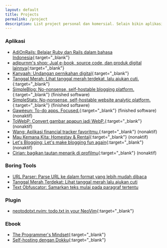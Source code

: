 ```yaml
---
layout: default
title: Projects
permalink: /project
description: List project personal dan komersial. Selain bikin aplikasi, saya juga nulis e-book.
---
```


### Aplikasi

* [AdiOnRails: Belajar Ruby dan Rails dalam bahasa Indonesia](https://adionrails.com){:target="_blank"}
* [adipurnm's shop: Jual e-book, source code, dan produk digital lainnya](https://shop.adipurnm.com){:target="_blank"}
* [Kanyaah: Undangan pernikahan digital](https://kanyaah.com){:target="_blank"}
* [Tanggal Merah: Lihat tanggal merah terdekat, lalu ajukan cuti.](https://me.adipurnm.my.id/tools/tanggal-merah){:target="_blank"}
* [SimpleBlog: No-nonsense, self-hostable blogging platform.](https://github.com/adiprnm/simpleblog){:target="_blank"} (finished software)
* [SimpleStats: No-nonsense, self-hostable website analytic platform.](https://github.com/adiprnm/simplestats){:target="_blank"} (finished softawre)
* [Gawéeun: To-do apps. Focused.](https://gaweeun.my.id){:target="_blank"} (finished software) (nonaktif)
* [ToWebP: Convert gambar apapun jadi WebP.](https://towebp.adipurnm.my.id){:target="_blank"} (nonaktif)
* [Wang: Aplikasi financial tracker favoritmu.](https://gaweeun.my.id){:target="_blank"} (nonaktif)
* [Mau Kemana Kita: Homestay & Rental](https://maukemanakita.com){:target="_blank"} (nonaktif)
* [Let's Blogging: Let's make blogging fun again](https://letsblogging.xyz){:target="_blank"} (nonaktif)
* [Cirian: bagikan tautan menarik di profilmu](https://cirian.my.id){:target="_blank"} (nonaktif)

### Boring Tools

* [URL Parser: Parse URL ke dalam format yang lebih mudah dibaca](/tools/url-parser)
* [Tanggal Merah Terdekat: Lihat tanggal merah lalu ajukan cuti](/tools/tanggal-merah)
* [Text Obfuscator: Samarkan teks mulai pada paragraf tertentu](/tools/text-obfuscator)

### Plugin

* [neotodotxt.nvim: todo.txt in your NeoVim](https://github.com/adiprnm/neotodotxt.nvim){:target="_blank"}

### Ebook

* [The Programmer's Mindset](https://me.adipurnm.my.id/ebooks/the-programmers-mindset){:target="_blank"}
* [Self-hosting dengan Dokku](https://me.adipurnm.my.id/ebooks/self-hosting-dengan-dokku){:target="_blank"}
